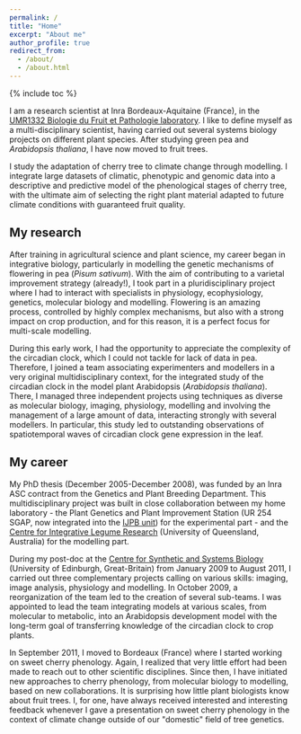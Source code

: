 ```yaml
---
permalink: /
title: "Home"
excerpt: "About me"
author_profile: true
redirect_from: 
  - /about/
  - /about.html
---
```

{% include toc %}

I am a research scientist at Inra Bordeaux-Aquitaine (France), in the [UMR1332 Biologie du Fruit et Pathologie laboratory](https://www6.bordeaux-aquitaine.inra.fr/bfp_eng/). I like to define myself as a multi-disciplinary scientist, having carried out several systems biology projects on different plant species. After studying green pea and _Arabidopsis thaliana_, I have now moved to fruit trees.

I study the adaptation of cherry tree to climate change through modelling. I integrate large datasets of climatic, phenotypic and genomic data into a descriptive and predictive model of the phenological stages of cherry tree, with the ultimate aim of selecting the right plant material adapted to future climate conditions with guaranteed fruit quality.

My research
------
After training in agricultural science and plant science, my career began in integrative biology, particularly in modelling the genetic mechanisms of flowering in pea (_Pisum sativum_). With the aim of contributing to a varietal improvement strategy (already!), I took part in a pluridisciplinary project where I had to interact with specialists in physiology, ecophysiology, genetics, molecular biology and modelling. Flowering is an amazing process, controlled by highly complex mechanisms, but also with a strong impact on crop production, and for this reason, it is a perfect focus for multi-scale modelling.

During this early work, I had the opportunity to appreciate the complexity of the circadian clock, which I could not tackle for lack of data in pea. Therefore, I joined a team associating experimenters and modellers in a very original multidisciplinary context, for the integrated study of the circadian clock in the model plant Arabidopsis (_Arabidopsis thaliana_). There, I managed three independent projects using techniques as diverse as molecular biology, imaging, physiology, modelling and involving the management of a large amount of data, interacting strongly with several modellers. In particular, this study led to outstanding observations of spatiotemporal waves of circadian clock gene expression in the leaf.


My career
------
My PhD thesis (December 2005-December 2008), was funded by an Inra ASC contract from the Genetics and Plant Breeding Department. This multidisciplinary project was built in close collaboration between my home laboratory - the Plant Genetics and Plant Improvement Station (UR 254 SGAP, now integrated into the [IJPB unit](https://www-ijpb.versailles.inra.fr/en/)) for the experimental part - and the [Centre for Integrative Legume Research](http://www.cilr.uq.edu.au/) (University of Queensland, Australia) for the modelling part.

During my post-doc at the [Centre for Synthetic and Systems Biology](http://www.synthsys.ed.ac.uk/) (University of Edinburgh, Great-Britain) from January 2009 to August 2011, I carried out three complementary projects calling on various skills: imaging, image analysis, physiology and modelling. In October 2009, a reorganization of the team led to the creation of several sub-teams. I was appointed to lead the team integrating models at various scales, from molecular to metabolic, into an Arabidopsis development model with the long-term goal of transferring knowledge of the circadian clock to crop plants.

In September 2011, I moved to Bordeaux (France) where I started working on sweet cherry phenology. Again, I realized that very little effort had been made to reach out to other scientific disciplines. Since then, I have initiated new approaches to cherry phenology, from molecular biology to modelling, based on new collaborations. It is  surprising how little plant biologists know about fruit trees. I, for one, have always received interested and interesting feedback whenever I gave a presentation on sweet cherry phenology in the context of climate change outside of our "domestic" field of tree genetics.
